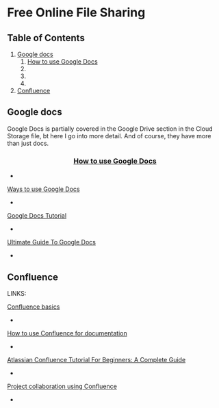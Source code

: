 # Free Online File Sharing

<div id="back-to-top"></div>

## Table of Contents

1. [Google docs](#google-docs)
   1. [How to use Google Docs](#how-to-use-google-docs)
   1. []()
   1. []()
   1. []()
1. [Confluence](#confluence)

## Google docs

Google Docs is partially covered in the Google Drive section in the Cloud Storage file, bt here I go into more detail. And of course, they have more than just docs.

<h3 id="how-to-use-google-docs" align="center"><a href="https://www.androidauthority.com/how-to-use-google-docs-tutorial-tips-tricks-3110289/"><strong>How to use Google Docs</strong></a>
</h3>

-

[Ways to use Google Docs](https://qz.com/2128000/all-the-innovative-ways-google-docs-are-being-used-today/)

-

[Google Docs Tutorial](https://filestage.io/blog/google-docs-tutorial/)

-

[Ultimate Guide To Google Docs](https://www.cruxfinder.com/guide-to-google-docs/)

-

## Confluence

LINKS:

[Confluence basics](https://www.atlassian.com/software/confluence/guides/get-started/confluence-overview#about-confluence)

-

[How to use Confluence for documentation](https://www.adaptavist.com/blog/how-to-use-confluence-for-documentation)

-

[Atlassian Confluence Tutorial For Beginners: A Complete Guide](https://www.softwaretestinghelp.com/atlassian-confluence-tutorial/)

-

[Project collaboration using Confluence](https://www.atlassian.com/software/confluence/guides/project-collaboration)

-
